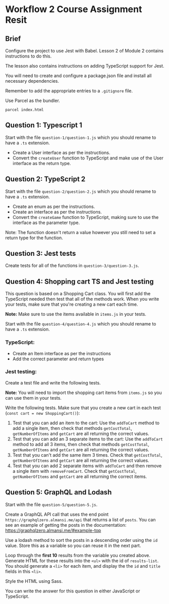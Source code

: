 # Workflow 2 Course Assignment Resit

## Brief

Configure the project to use Jest with Babel. Lesson 2 of Module 2 contains instructions to do this.

The lesson also contains instructions on adding TypeScript support for Jest.

You will need to create and configure a package.json file and install all necessary dependencies.

Remember to add the appropriate entries to a `.gitignore` file.

Use Parcel as the bundler.

```
parcel index.html
```

## Question 1: Typescript 1

Start with the file `question-1/question-1.js` which you should rename to have a `.ts` extension.

- Create a User interface as per the instructions.
- Convert the `createUser` function to TypeScript and make use of the User interface as the return type.

## Question 2: TypeScript 2

Start with the file `question-2/question-2.js` which you should rename to have a `.ts` extension.

- Create an enum as per the instructions.
- Create an interface as per the instructions.
- Convert the `createGame` function to TypeScript, making sure to use the interface as the parameter type.

Note: The function doesn't return a value however you still need to set a return type for the function.

## Question 3: Jest tests

Create tests for all of the functions in `question-3/question-3.js`.

## Question 4: Shopping cart TS and Jest testing

This question is based on a Shopping Cart class. You will first add the TypeScript needed then test that all of the methods work. When you write your tests, make sure that you're creating a new cart each time.

**Note:** Make sure to use the items available in `items.js` in your tests.

Start with the file `question-4/question-4.js` which you should rename to have a `.ts` extension.

### TypeScript:

- Create an Item interface as per the instructions
- Add the correct parameter and return types

### Jest testing:

Create a test file and write the following tests.

**Note:** You will need to import the shopping cart items from `items.js` so you can use them in your tests.

Write the following tests. Make sure that you create a new cart in each test (`const cart = new ShoppingCart()`):

1. Test that you can add an item to the cart: Use the `addToCart` method to add a single item, then check that methods `getCostTotal`, `getNumberOfItems` and `getCart` are all returning the correct values.
2. Test that you can add an 3 separate items to the cart: Use the `addToCart` method to add all 3 items, then check that methods `getCostTotal`, `getNumberOfItems` and `getCart` are all returning the correct values.
3. Test that you can't add the same item 3 times. Check that `getCostTotal`, `getNumberOfItems` and `getCart` are all returning the correct values.
4. Test that you can add 2 separate items with `addToCart` and then remove a single item with `removeFromCart`. Check that `getCostTotal`, `getNumberOfItems` and `getCart` are all returning the correct items.

## Question 5: GraphQL and Lodash

Start with the file `question-5/question-5.js`.

Create a GraphQL API call that uses the end point `https://graphqlzero.almansi.me/api` that returns a list of `posts`. You can see an example of getting the posts in the documentation: https://graphqlzero.almansi.me/#example-top

Use a lodash method to sort the posts in a descending order using the `id` value. Store this as a variable so you can reuse it in the next part.

Loop through the **first 10** results from the variable you created above. Generate HTML for these results into the `<ul>` with the id of `results-list`. You should generate a `<li>` for each item, and display the the `id` and `title` fields in this `<li>`.

Style the HTML using Sass.

You can write the answer for this question in either JavaScript or TypeScript.
